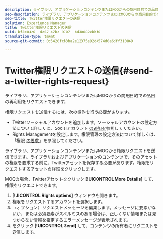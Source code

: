 ```yaml
---
description: ライブラリ、アプリケーションコンテンツまたはMOQからの商用目的での品目の再利用をリクエストできます。
seo-description: ライブラリ、アプリケーションコンテンツまたはMOQからの商用目的での品目の再利用をリクエストできます。
seo-title: Twitter権限リクエストの送信
solution: Experience Manager
title: Twitter権限リクエストの送信
uuid: bf3e84a6- dc67-47bc-9707- bd30882cbbf0
translation-type: tm+mt
source-git-commit: 0c5420fcb3ba2e12375e92d4574d0a6dff310869

---
```



# Twitter権限リクエストの送信{#send-a-twitter-rights-request}

ライブラリ、アプリケーションコンテンツまたはMOQからの商用目的での品目の再利用をリクエストできます。

権限リクエストを送信するには、次の操作を行う必要があります。

* Twitterソーシャルアカウントを追加します。ソーシャルアカウントの設定方法について詳しくは、Socialアカウント [の追加を](../c-users-creating-accounts-with-studio-access/t-configure-social-accout-instagram/t-configure-social-accout-instagram.md#t_configure_social_accout_instagram)参照してください。
* Rights Managementを設定します。権限管理の設定方法について詳しくは、「権限 [の要求](../c-how-requesting-rights-works/c-how-requesting-rights-works.md#c_how_requesting_rights_works)」を参照してください。

ライブラリ、アプリケーションコンテンツまたはMOQから権限リクエストを送信できます。ライブラリおよびアプリケーションのコンテンツで、そのアセットの権限を要求する前に、Twitterアセットを保存する必要があります。権限をリクエストするアセットの詳細をクリックします。

MOQの場合、Twitterアセットをクリック **[!UICONTROL More Details]** して、権限をリクエストできます。

1. **[!UICONTROL Rights options]** ウィンドウを開きます。
1. 権限をリクエストするアカウントを選択します。
1. （オプション）リクエストメッセージを編集します。メッセージに要素がないか、または必須要素がスペルミスのある場合は、正しくない情報または見つからない情報を指定するエラーメッセージが表示されます。
1. をクリック **[!UICONTROL Send]** して、コンテンツの所有者にリクエストを送信します。
